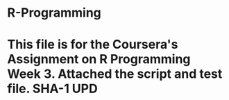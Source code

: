 # R-Programming
# This file is for the Coursera's Assignment on R Programming Week 3.  Attached the script and test file. SHA-1 UPD
